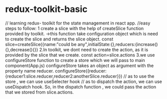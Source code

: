 # redux-toolkit-basic
// learning redux- toolkit for the state management in react app.
//easy steps to follow:
1 create a slice with the help of createSlice function provided by toolkit.
->this function take configuration object which is need to create the slice and returns the slice object.
const slice=createSlice({name:"could be any",initialState:{},reducers:{increase(){},decrease(){}}
2.In toolkit, we dont need to create the action, as it is provided by the slice that we create.
const action=slice.actions
3.we use configureStore function to create a store which we will pass to main component(App.js)
configureStore takes an object as argument with the property name reducer.
configureStore({reducer:{reducer1:slice.reducer,reducer2:anotherSlice.reducer}})
// as to use the store , we can use useSelecter hook
// as to dispatch the action, we can use useDispatch hook.
So, in the dispatch function , we could pass the action that we stored from slice.actions.
